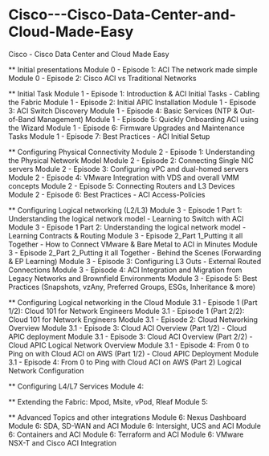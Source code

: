 # Cisco---Cisco-Data-Center-and-Cloud-Made-Easy
Cisco - Cisco Data Center and Cloud Made Easy

** Initial presentations
Module 0 - Episode 1: ACI The network made simple
Module 0 - Episode 2: Cisco ACI vs Traditional Networks

** Initial Task
Module 1 - Episode 1: Introduction & ACI Initial Tasks - Cabling the Fabric
Module 1 - Episode 2: Initial APIC Installation
Module 1 - Episode 3: ACI Switch Discovery
Module 1 - Episode 4: Basic Services (NTP & Out-of-Band Management)
Module 1 - Episode 5: Quickly Onboarding ACI using the Wizard
Module 1 - Episode 6: Firmware Upgrades and Maintenance Tasks
Module 1 - Episode 7: Best Practices - ACI Initial Setup

** Configuring Physical Connectivity
Module 2 - Episode 1: Understanding the Physical Network Model
Module 2 - Episode 2: Connecting Single NIC servers
Module 2 - Episode 3: Configuring vPC and dual-homed servers
Module 2 - Episode 4: VMware Integration with VDS and overall VMM concepts
Module 2 - Episode 5: Connecting Routers and L3 Devices
Module 2 - Episode 6: Best Practices - ACI Access-Policies

** Configuring Logical networking (L2/L3)
Module 3 - Episode 1 Part 1: Understanding the logical network model - Learning to Switch with ACI
Module 3 - Episode 1 Part 2: Understanding the logical network model - Learning Contracts & Routing
Module 3 - Episode 2_Part 1_Putting it all Together - How to Connect VMware & Bare Metal to ACI in Minutes
Module 3 - Episode 2_Part 2_Putting it all Together - Behind the Scenes (Forwarding & EP Learning)
Module 3 - Episode 3: Configuring L3 Outs - External Routed Connections
Module 3 - Episode 4: ACI Integration and Migration from Legacy Networks and Brownfield Environments
Module 3 - Episode 5: Best Practices (Snapshots, vzAny, Preferred Groups, ESGs, Inheritance & more)

** Configuring Logical networking in the Cloud
Module 3.1 - Episode 1 (Part 1/2): Cloud 101 for Network Engineers
Module 3.1 - Episode 1 (Part 2/2): Cloud 101 for Network Engineers
Module 3.1 - Episode 2: Cloud Networking Overview
Module 3.1 - Episode 3: Cloud ACI Overview (Part 1/2) - Cloud APIC deployment
Module 3.1 - Episode 3: Cloud ACI Overview (Part 2/2) - Cloud APIC Logical Network Overview
Module 3.1 - Episode 4: From 0 to Ping on with Cloud ACI on AWS (Part 1/2) - Cloud APIC Deployment
Module 3.1 - Episode 4: From 0 to Ping with Cloud ACI on AWS (Part 2) Logical Network Configuration

** Configuring L4/L7 Services
Module 4:

** Extending the Fabric: Mpod, Msite, vPod, Rleaf
Module 5:

** Advanced Topics and other integrations
Module 6: Nexus Dashboard
Module 6: SDA, SD-WAN and ACI
Module 6: Intersight, UCS and ACI
Module 6: Containers and ACI
Module 6: Terraform and ACI
Module 6: VMware NSX-T and Cisco ACI Integration
